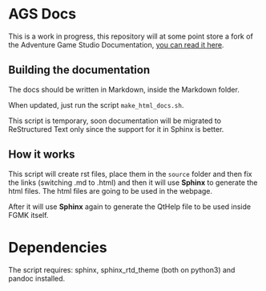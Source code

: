 # AGS Docs

This is a work in progress, this repository will at some point store a fork of the Adventure Game Studio Documentation,
[you can read it here](Markdown/ags.md).


## Building the documentation

The docs should be written in Markdown, inside the Markdown folder.

When updated, just run the script `make_html_docs.sh`.

This script is temporary, soon documentation will be migrated to ReStructured
Text only since the support for it in Sphinx is better.


## How it works

This script will create rst files, place them in the `source` folder and then
fix the links (switching .md to .html) and then it will use **Sphinx** to
generate the html files. The html files are going to be used in the webpage.

After it will use **Sphinx** again to generate the QtHelp file to be used inside
FGMK itself.


# Dependencies

The script requires: sphinx, sphinx_rtd_theme (both on python3) and pandoc
installed.
